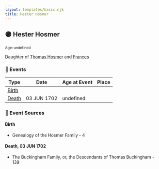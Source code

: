 ```yaml
---
layout: templates/basic.njk
title: Hester Hosmer
---
```

## 🟣 Hester Hosmer
<small>Age: undefined</small>

Daughter of [Thomas Hosmer](/people/7/70805658) and [Frances ](/people/1/15178620)

### 📆 Events

Type | Date | Age at Event | Place
------ | ------ | ------ | ------
[Birth](#event-event-2) |  |  |
[Death](#event-event-3) | 03 JUN 1702 | undefined |

### 📰 Event Sources

#### <a id="event-event-2"></a> Birth
* Genealogy of the Hosmer Family  - 4

#### <a id="event-event-3"></a> Death, 03 JUN 1702
* The Buckingham Family, or, the Descendants of Thomas Buckingham  - 139